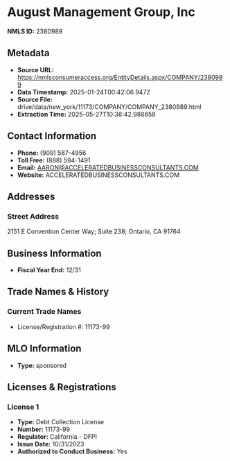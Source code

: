 # August Management Group, Inc

**NMLS ID:** 2380989

## Metadata
- **Source URL:** https://nmlsconsumeraccess.org/EntityDetails.aspx/COMPANY/2380989
- **Data Timestamp:** 2025-01-24T00:42:06.947Z
- **Source File:** drive/data/new_york/11173/COMPANY/COMPANY_2380989.html
- **Extraction Time:** 2025-05-27T10:36:42.988658

## Contact Information
- **Phone:** (909) 587-4956
- **Toll Free:** (888) 594-1491
- **Email:** AARON@ACCELERATEDBUSINESSCONSULTANTS.COM
- **Website:** ACCELERATEDBUSINESSCONSULTANTS.COM

## Addresses
### Street Address
2151 E Convention Center Way; Suite 238; Ontario, CA 91764

## Business Information
- **Fiscal Year End:** 12/31

## Trade Names & History
### Current Trade Names
- License/Registration #: 11173-99

## MLO Information
- **Type:** sponsored

## Licenses & Registrations

### License 1
- **Type:** Debt Collection License
- **Number:** 11173-99
- **Regulator:** California - DFPI
- **Issue Date:** 10/31/2023
- **Authorized to Conduct Business:** Yes
